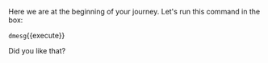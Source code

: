 Here we are at the beginning of your journey. Let's run this command in the box:

`dmesg`{{execute}}

Did you like that?
